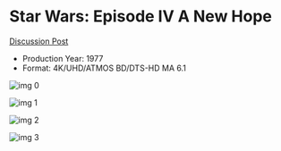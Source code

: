 # Star Wars: Episode IV A New Hope

[Discussion Post](https://www.avsforum.com/threads/bass-eq-for-filtered-movies.2995212/post-56913572)

* Production Year: 1977
* Format: 4K/UHD/ATMOS BD/DTS-HD MA 6.1

![img 0](https://i.imgur.com/XiaaymR.jpg)

![img 1](https://i.imgur.com/65xytLd.png)

![img 2](https://i.imgur.com/AZC7JUN.jpg)

![img 3](https://i.imgur.com/lsa4VOq.jpg)


